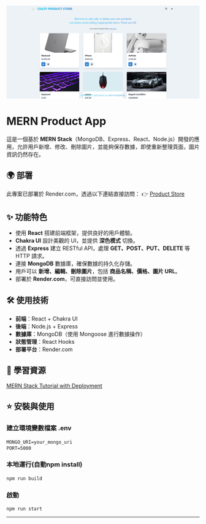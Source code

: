 ![project banner](./project-2-1.png)

# MERN Product App

這是一個基於 **MERN Stack**（MongoDB、Express、React、Node.js）開發的應用，允許用戶新增、修改、刪除圖片，並能夠保存數據，即使重新整理頁面，圖片資訊仍然存在。

## 🌍 部署
此專案已部署於 Render.com，透過以下連結直接訪問：
👉 [Product Store](https://productcrud-3g3z.onrender.com/)

## ✨ 功能特色
- 使用 **React** 搭建前端框架，提供良好的用戶體驗。
- **Chakra UI** 設計美觀的 UI，並提供 **深色模式** 切換。
- 透過 **Express** 建立 RESTful API，處理 **GET、POST、PUT、DELETE** 等 HTTP 請求。
- 連接 **MongoDB** 數據庫，確保數據的持久化存儲。
- 用戶可以 **新增、編輯、刪除圖片**，包括 **商品名稱、價格、圖片 URL**。
- 部署於 **Render.com**，可直接訪問並使用。

## 🛠 使用技術
- **前端**：React + Chakra UI
- **後端**：Node.js + Express
- **數據庫**：MongoDB（使用 Mongoose 進行數據操作）
- **狀態管理**：React Hooks
- **部署平台**：Render.com

## 📖 學習資源
[MERN Stack Tutorial with Deployment](https://www.youtube.com/watch?v=O3BUHwfHf84&list=PLbwZ-6yH1AZpkZmWhUX5nMb4ttMPxTqh-&index=14)<br>

## ⭐ 安裝與使用

### 建立環境變數檔案 .env

```shell
MONGO_URI=your_mongo_uri
PORT=5000
```

### 本地運行(自動npm install)

```shell
npm run build
```

### 啟動

```shell
npm run start
```




---



